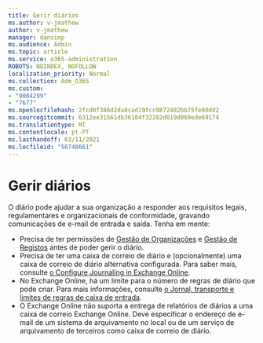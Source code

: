 ```yaml
---
title: Gerir diários
ms.author: v-jmathew
author: v-jmathew
manager: dansimp
ms.audience: Admin
ms.topic: article
ms.service: o365-administration
ROBOTS: NOINDEX, NOFOLLOW
localization_priority: Normal
ms.collection: Adm_O365
ms.custom:
- "9004299"
- "7677"
ms.openlocfilehash: 2fcd0f386d2da8cad19fcc9872482bb75fe00dd2
ms.sourcegitcommit: 6312ee31561db36104f32282d019d069ede69174
ms.translationtype: MT
ms.contentlocale: pt-PT
ms.lasthandoff: 03/11/2021
ms.locfileid: "50748661"
---
```

# <a name="manage-journaling"></a>Gerir diários

O diário pode ajudar a sua organização a responder aos requisitos legais, regulamentares e organizacionais de conformidade, gravando comunicações de e-mail de entrada e saída. Tenha em mente:

* Precisa de ter permissões de [Gestão de Organizações](https://go.microsoft.com/fwlink/?linkid=2115259) e [Gestão de Registos](https://go.microsoft.com/fwlink/?linkid=2115469) antes de poder gerir o diário.
* Precisa de ter uma caixa de correio de diário e (opcionalmente) uma caixa de correio de diário alternativa configurada. Para saber mais, consulte [o Configure Journaling in Exchange Online](https://go.microsoft.com/fwlink/?linkid=2115260).
* No Exchange Online, há um limite para o número de regras de diário que pode criar. Para mais informações, consulte [o Jornal, transporte e limites de regras de caixa de entrada](https://go.microsoft.com/fwlink/?linkid=2115261).
* O Exchange Online não suporta a entrega de relatórios de diários a uma caixa de correio Exchange Online. Deve especificar o endereço de e-mail de um sistema de arquivamento no local ou de um serviço de arquivamento de terceiros como caixa de correio de diário.
